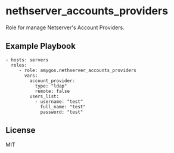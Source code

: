 nethserver_accounts_providers
=========

Role for manage Netserver's Account Providers.

Example Playbook
----------------

    - hosts: servers
      roles:
         - role: amygos.nethserver_accounts_providers
           vars:
             account_provider:
               type: "ldap"
               remote: false
             users_list:
               - username: "test"
                 full_name: "test"
                 password: "test"

License
-------

MIT

